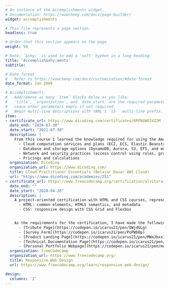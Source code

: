 ```yaml
---
# An instance of the Accomplishments widget.
# Documentation: https://wowchemy.com/docs/page-builder/
widget: accomplishments

# This file represents a page section.
headless: true

# Order that this section appears on the page.
weight: 50

# Note: `&shy;` is used to add a 'soft' hyphen in a long heading.
title: 'Accomplish&shy;ments'
subtitle:

# Date format
#   Refer to https://wowchemy.com/docs/customization/#date-format
date_format: Jan 2006

# Accomplishments.
#   Add/remove as many `item` blocks below as you like.
#   `title`, `organization`, and `date_start` are the required parameters.
#   Leave other parameters empty if not required.
#   Begin multi-line descriptions with YAML's `|2-` multi-line prefix.
item:
- certificate_url: https://www.dicoding.com/certificates/6RPN8WO74Z2M
  date_end: "2024-07-30"
  date_start: "2021-07-30"
  description: |
    From this course I learned the knowledge required for using the Amazon Web Services (AWS) effectively, for example:
      - Cloud computation services and plans (EC2, ECS, Elastic Beanstalk, and more)
      - Database and storage options (DynamoDB, Aurora, S3, EFS, and more)
      - Network and security practices (access control using roles, groups, endpoints, and more)
      - Pricings and calculations
  organization: Dicoding
  organization_url: https://www.dicoding.com/
  title: Cloud Practitioner Essentials (Belajar Dasar AWS Cloud)
  url: "https://www.dicoding.com/academies/251"
- certificate_url: https://www.freecodecamp.org/certification/alvitoraidhy/responsive-web-design
  date_end: ""
  date_start: "2020-04-26"
  description: |
    A project-oriented certification with HTML and CSS courses, representing approximately 300 hours of coursework (according to the website). The knowledge I learned includes:
      - HTML: common elements, HTML5 semantics, and metadata
      - CSS: responsive design with CSS Grid and Flexbox


    As the requirements for the certification, I have made the following projects:
      - [Tribute Page](https://codepen.io/icarus21/pen/QWjdGLg)
      - [Survey Form](https://codepen.io/icarus21/pen/PoPWbOp)
      - [Product Landing Page](https://codepen.io/icarus21/pen/MWaJbxx)
      - [Technical Documentation Page](https://codepen.io/icarus21/pen/NWGpaXj)
      - [Personal Portfolio Webpage](https://codepen.io/icarus21/pen/mdemdrR)
  organization: freeCodeCamp
  organization_url: https://www.freecodecamp.org/
  title: Responsive Web Design
  url: https://www.freecodecamp.org/learn/responsive-web-design/

design:
  columns: '2' 
---
```

